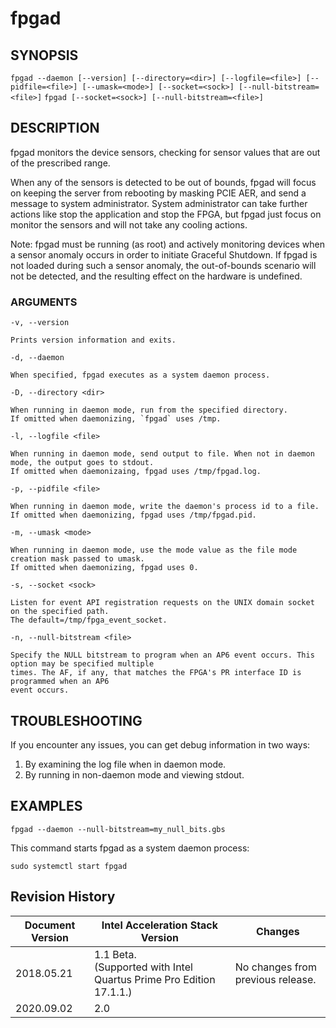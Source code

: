 # fpgad #

## SYNOPSIS ##
`fpgad --daemon [--version] [--directory=<dir>] [--logfile=<file>] [--pidfile=<file>] [--umask=<mode>] [--socket=<sock>] [--null-bitstream=<file>]`
`fpgad [--socket=<sock>] [--null-bitstream=<file>]`

## DESCRIPTION ##
fpgad monitors the device sensors, checking for sensor values that are out of the prescribed range. 

When any of the sensors is detected to be out of bounds, fpgad will focus on keeping the server from rebooting by masking PCIE AER, and send a message to system administrator. System administrator can take further actions like stop the application and stop the FPGA, but fpgad just focus on monitor the sensors and will not take any cooling actions. 

Note: fpgad must be running (as root) and actively monitoring devices when a sensor anomaly occurs in order to initiate Graceful Shutdown.  If fpgad is not loaded during such a sensor anomaly, the out-of-bounds scenario will not be detected, and the resulting effect on the hardware is undefined.

### ARGUMENTS ##

`-v, --version`

    Prints version information and exits.

`-d, --daemon`

    When specified, fpgad executes as a system daemon process.

`-D, --directory <dir>`

    When running in daemon mode, run from the specified directory.
    If omitted when daemonizing, `fpgad` uses /tmp.

`-l, --logfile <file>`

    When running in daemon mode, send output to file. When not in daemon mode, the output goes to stdout.
    If omitted when daemonizaing, fpgad uses /tmp/fpgad.log.

`-p, --pidfile <file>`

    When running in daemon mode, write the daemon's process id to a file.
    If omitted when daemonizing, fpgad uses /tmp/fpgad.pid.

`-m, --umask <mode>`

    When running in daemon mode, use the mode value as the file mode creation mask passed to umask.
    If omitted when daemonizing, fpgad uses 0.

`-s, --socket <sock>`

    Listen for event API registration requests on the UNIX domain socket on the specified path. 
    The default=/tmp/fpga_event_socket. 

`-n, --null-bitstream <file>`

    Specify the NULL bitstream to program when an AP6 event occurs. This option may be specified multiple
    times. The AF, if any, that matches the FPGA's PR interface ID is programmed when an AP6
    event occurs.

## TROUBLESHOOTING ##

If you encounter any issues, you can get debug information in two ways:

1. By examining the log file when in daemon mode.
2. By running in non-daemon mode and viewing stdout.

## EXAMPLES ##

`fpgad --daemon --null-bitstream=my_null_bits.gbs`

This command starts fpgad as a system daemon process:
```console
sudo systemctl start fpgad
```

 ## Revision History ##
    
 | Document Version |  Intel Acceleration Stack Version  | Changes  |
 | ---------------- |------------------------------------|----------|
 |2018.05.21 | 1.1 Beta. <br>(Supported with Intel Quartus Prime Pro Edition 17.1.1.) | No changes from previous release. |
 |2020.09.02 | 2.0                                                                                                        |

